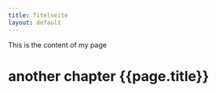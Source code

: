 ```yaml
---
title: Titelseite
layout: default
---
```


This is the content of my page
# another chapter {{page.title}}